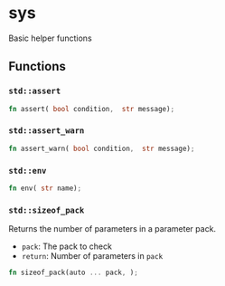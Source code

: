 # sys
Basic helper functions


## Functions

### `std::assert`


```rust
fn assert( bool condition,  str message);
```
### `std::assert_warn`


```rust
fn assert_warn( bool condition,  str message);
```
### `std::env`


```rust
fn env( str name);
```
### `std::sizeof_pack`

Returns the number of parameters in a parameter pack.
- `pack`: The pack to check
- `return`: Number of parameters in `pack`


```rust
fn sizeof_pack(auto ... pack, );
```
